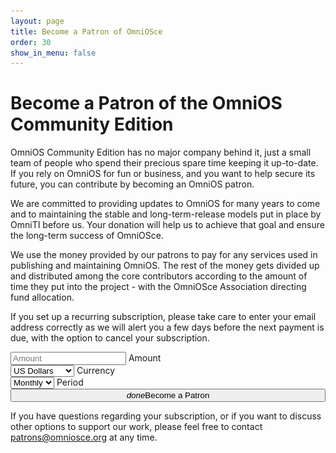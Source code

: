 ```yaml
---
layout: page
title: Become a Patron of OmniOSce
order: 30
show_in_menu: false
---
```


# Become a Patron of the OmniOS Community Edition

OmniOS Community Edition has no major company behind it, just a small team of
people who spend their precious spare time keeping it up-to-date. If you rely
on OmniOS for fun or business, and you want to help secure its future, you can
contribute by becoming an OmniOS patron.

We are committed to providing updates to OmniOS for many years to come and
to maintaining the stable and long-term-release models put in place by
OmniTI before us. Your donation will help us to achieve that goal and
ensure the long-term success of OmniOSce.

We use the money provided by our patrons to pay for any services used in
publishing and maintaining OmniOS. The rest of the money gets divided up
and distributed among the core contributors according to the amount of time
they put into the project - with the OmniOSce Association directing fund
allocation.

If you set up a recurring subscription, please take care to enter your email
address correctly as we will alert you a few days before the next payment is
due, with the option to cancel your subscription.

<form class="patron_form">
<div class="row">
<div class="input-field col s6 offset-m1 m5 offset-l2 l2 offset-xl3 xl2">
    <input placeholder="Amount" name="amount" id="amount_fld" type="text" class="validate">
    <label for="amount">Amount</label>
</div>
<div class="input-field col s6 m5 l3 xl2">
    <select id="currency_fld">
      <option default value="usd">US Dollars</option>
      <option value="gbp">GB Pounds</option>
      <option value="eur">Euros</option>
      <option value="chf">Swiss Francs</option>
    </select>
    <label>Currency</label>
</div><div class="input-field col s12 offset-m1 m10 l3 xl2">
    <select id="period_fld">
      <option value="week">Weekly</option>
      <option selected default value="month">Monthly</option>
      <option value="year">Yearly</option>
      <option value="once">One-Off</option>
    </select>
    <label>Period</label>
</div>
<div class="col s12 offset-m1 m10 offset-l2 l8 offset-xl3 xl6">
    <button style="width: 100%" id="start-stripe" class="btn waves-effect waves-light btn-large" type="submit" name="action"><i class="material-icons right">done</i>Become a Patron</button>
</div>
</div>
</form>
<div id="notice"></div>

<script src="https://checkout.stripe.com/checkout.js"></script>
<script>
(function(){
var handler = StripeCheckout.configure({
//  key: 'pk_test_UFESfp6M4UmMqz340REVYtCB',
    key: 'pk_live_WJeXh3PCWlVcm1aSxBpEIT5B',
  image: '/favicon-512.png',
  locale: 'auto',
  token: function(token,args) {
       jQuery('.patron_form').slideUp();
       jQuery('#notice').html("<h2>Processing your Request ... " +
           "<img src=/assets/images/spinner.gif></h2>");
       jQuery.ajax('https://apps.omniosce.org/patron/subscribe', {
       // jQuery.ajax('http://localhost:23843/patron/subscribe', {
	dataType: 'json',
	method: 'POST',
	contentType: 'application/json; corset=utf-8',
	data: JSON.stringify({
	    token: token,
	    args: args,
	    amount: Math.round(parseFloat(jQuery('#amount_fld').val())),
	    period: jQuery('#period_fld').val(),
	    currency: jQuery('#currency_fld').val()
	}),
	success: function(msg){
	    jQuery('#notice').html(
		'<h2><i class="material-icons">check</i> ' +
		'Thank you for your donation. We have sent a confirmation ' +
		'message to the email address provided.</h2>' +
		'<h3>Please contact ' +
		'<a href="mailto:patrons@omniosce.org">patrons@omniosce.org</a> ' +
		'if the message does not arrive within a few minutes.</h3>');
	},
	error: function(xhr,status){
	   jQuery('#notice').html('<h2><i class="material-icons">sms_failed</i> ' +
		'There was a problem processing your request. Please contact ' +
		'<a href="mailto:patrons@omniosce.org">patrons@omniosce.org</a>.</h2>');
	}
     });
  }
});

// not using jQuery here since it is not loaded at this point (jquery gets
// loaded at the bottom of html
document.getElementById('start-stripe').addEventListener('click', function(e) {
  e.preventDefault();
  var amount = parseFloat(jQuery('#amount_fld').val());
  if (isNaN(amount) || amount < 0) {
	jQuery('#notice').html('<h2>Please enter a valid amount above.</h2>');
	return false;
  }
  // Open Checkout with further options:
  handler.open({
    name: 'OmniOS Patron',
    description: jQuery('#period_fld').val() + ' Contribution',
    currency: jQuery('#currency_fld').val(),
    amount: Math.round(amount) * 100,
    allowRememberMe: true,
    billingAddress: true,
    panelLabel: 'Pay {{amount}} '+ jQuery('#period_fld').val()
  });
});

// Close Checkout on page navigation:
window.addEventListener('popstate', function() {
  handler.close();
});
})();</script>

If you have questions regarding your subscription, or if you want to
discuss other options to support our work, please feel free to contact <a
href="mailto:patrons@omniosce.org">patrons@omniosce.org</a> at any time.
